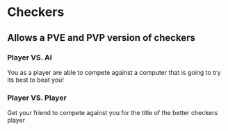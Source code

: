 # Checkers

## Allows a PVE and PVP version of checkers

### Player VS. AI
You as a player are able to compete against a computer that is going to try its best to beat you!

### Player VS. Player
Get your friend to compete against you for the title of the better checkers player
